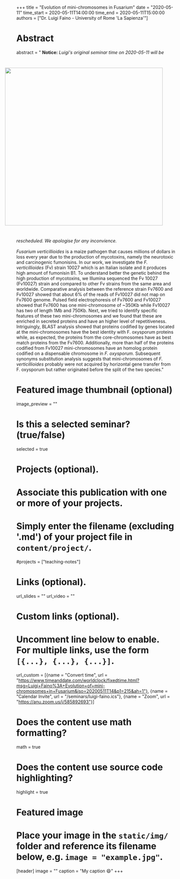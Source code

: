 +++
title = "Evolution of mini-chromosomes in Fusarium"
date = "2020-05-11"
time_start = 2020-05-11T14:00:00
time_end = 2020-05-11T15:00:00
authors = ["Dr. Luigi Faino - University of Rome 'La Sapienza'"]

# Abstract
abstract = "<img src = '/img/seminars/luigi-faino.png' width = 500 align = right style = 'padding:40px'> **Notice:** *Luigi's original seminar time on 2020-05-11 will be rescheduled. We apologise for any inconvience.*<br /><br /> *Fusarium verticillioides* is a maize pathogen that causes millions of dollars in loss every year due to the production of mycotoxins, namely the neurotoxic and carcinogenic fumonisins. In our work, we investigate the *F. verticillioides* (Fv) strain 10027 which is an Italian isolate and it produces high amount of fumonisin B1. To understand better the genetic behind the high production of mycotoxins, we Illumina sequenced the Fv 10027 (Fv10027) strain and compared to other Fv strains from the same area and worldwide. Comparative analysis between the reference strain Fv7600 and Fv10027 showed that about 6% of the reads of Fv10027 did not map on Fv7600 genome. Pulsed field electrophoresis of Fv7600 and Fv10027 showed that Fv7600 has one mini-chromosome of ~350Kb while Fv10027 has two of length 1Mb and 750Kb. Next, we tried to identify specific features of these two mini-chromosomes and we found that these are enriched in secreted proteins and have an higher level of repetitiveness. Intriguingly, BLAST analysis showed that proteins codified by genes located at the mini-chromosomes have the best identity with F. oxysporum proteins while, as expected, the proteins from the core-chromosomes have as best match proteins from the Fv7600. Additionally, more than half of the proteins codified from Fv10027 mini-chromosomes have an homolog protein codified on a dispensable chromosome in <i>F. oxysporum</i>. Subsequent synonyms substitution analysis suggests that mini-chromosomes of <i>F. verticillioides</i> probably were not acquired by horizontal gene transfer from F. oxysporum but rather originated before the split of the two species."

# Featured image thumbnail (optional)
image_preview = ""

# Is this a selected seminar? (true/false)
selected = true

# Projects (optional).
#   Associate this publication with one or more of your projects.
#   Simply enter the filename (excluding '.md') of your project file in `content/project/`.
#projects = ["teaching-notes"]

# Links (optional).
url_slides = ""
url_video = ""

# Custom links (optional).
#   Uncomment line below to enable. For multiple links, use the form `[{...}, {...}, {...}]`.
url_custom = [{name = "Convert time", url = "https://www.timeanddate.com/worldclock/fixedtime.html?msg=Luigi+Faino%3A+Evolution+of+mini-chromosomes+in+Fusarium&iso=20200511T14&p1=215&ah=1"}, {name = "Calendar Invite", url = "/seminars/luigi-faino.ics"}, {name = "Zoom", url = "https://anu.zoom.us/j/585892693"}]


# Does the content use math formatting?
math = true

# Does the content use source code highlighting?
highlight = true

# Featured image
# Place your image in the `static/img/` folder and reference its filename below, e.g. `image = "example.jpg"`.
[header]
image = ""
caption = "My caption :smile:"
+++
